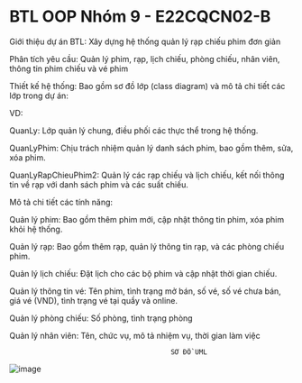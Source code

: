 # BTL OOP Nhóm 9 - E22CQCN02-B

Giới thiệu dự án BTL: Xây dựng hệ thống quản lý rạp chiếu phim đơn giản

Phân tích yêu cầu: Quản lý phim, rạp, lịch chiếu, phòng chiếu, nhân viên, thông tin phim chiếu và vé phim

Thiết kế hệ thống: Bao gồm sơ đồ lớp (class diagram) và mô tả chi tiết các lớp trong dự án:

VD:

QuanLy: Lớp quản lý chung, điều phối các thực thể trong hệ thống.

QuanLyPhim: Chịu trách nhiệm quản lý danh sách phim, bao gồm thêm, sửa, xóa phim.

QuanLyRapChieuPhim2: Quản lý các rạp chiếu và lịch chiếu, kết nối thông tin về rạp với danh sách phim và các suất chiếu.

Mô tả chi tiết các tính năng:

Quản lý phim: Bao gồm thêm phim mới, cập nhật thông tin phim, xóa phim khỏi hệ thống.

Quản lý rạp: Bao gồm thêm rạp, quản lý thông tin rạp, và các phòng chiếu phim.

Quản lý lịch chiếu: Đặt lịch cho các bộ phim và cập nhật thời gian chiếu.

Quản lý thông tin vé: Tên phim, tình trạng mở bán, số vé, số vé chưa bán, giá vé (VND), tình trạng vé tại quầy và online. 

Quản lý phòng chiếu: Số phòng, tình trạng phòng

Quản lý nhân viên: Tên, chức vụ, mô tả nhiệm vụ, thời gian làm việc 

                                            SƠ ĐỒ UML
![image](https://github.com/user-attachments/assets/3ee1012f-4c65-4c68-b432-9c768e28066b)



